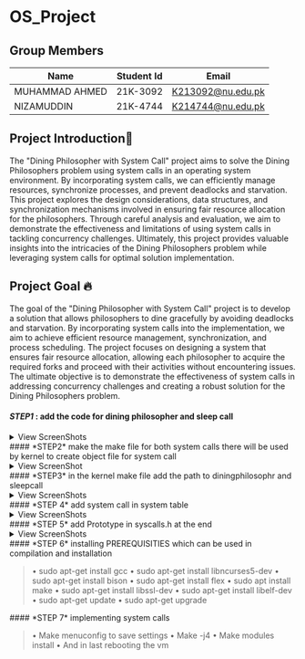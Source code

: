 # OS_Project

## Group Members
| Name  | Student Id | Email |
| ------------- | ------------- | ------------- |
| MUHAMMAD AHMED  | 21K-3092  | K213092@nu.edu.pk  |
| NIZAMUDDIN | 21K-4744  | K214744@nu.edu.pk  |

## Project Introduction👋

The "Dining Philosopher with System Call" project aims to solve the Dining Philosophers problem using system calls in an operating system environment. By incorporating system calls, we can efficiently manage resources, synchronize processes, and prevent deadlocks and starvation. This project explores the design considerations, data structures, and synchronization mechanisms involved in ensuring fair resource allocation for the philosophers. Through careful analysis and evaluation, we aim to demonstrate the effectiveness and limitations of using system calls in tackling concurrency challenges. Ultimately, this project provides valuable insights into the intricacies of the Dining Philosophers problem while leveraging system calls for optimal solution implementation.


## Project Goal 🔥

The goal of the "Dining Philosopher with System Call" project is to develop a solution that allows philosophers to dine gracefully by avoiding deadlocks and starvation. By incorporating system calls into the implementation, we aim to achieve efficient resource management, synchronization, and process scheduling. The project focuses on designing a system that ensures fair resource allocation, allowing each philosopher to acquire the required forks and proceed with their activities without encountering issues. The ultimate objective is to demonstrate the effectiveness of system calls in addressing concurrency challenges and creating a robust solution for the Dining Philosophers problem.

#### *STEP1* : add the code for dining philosopher and sleep call 
  <details>
  <summary>View ScreenShots</summary>
  
![image](https://github.com/MuhammadAhmed3092/OS_Project/assets/125905421/7a4cc832-28a3-4039-bedf-ddb34d52d982)
![image](https://github.com/MuhammadAhmed3092/OS_Project/assets/125905421/5c281ef7-a903-4a33-942b-a98d48cdaef7)
</details>
#### *STEP2* make the make file for both system calls there will be used by kernel to create object file for system call
<details>
  <summary>View ScreenShot</summary>
  
![image](https://github.com/MuhammadAhmed3092/OS_Project/assets/125905421/708e9102-354f-4485-9ba7-fa47373da790)

![image](https://github.com/MuhammadAhmed3092/OS_Project/assets/125905421/09b41e67-2839-4128-983b-28a2e13c3bda)
</details>
#### *STEP3* in the kernel make file add the path to diningphilosophr and sleepcall
<details>
  <summary>View ScreenShots</summary>

![image](https://github.com/MuhammadAhmed3092/OS_Project/assets/125905421/0bb6f058-f60c-4169-81d0-0abb34af3993)
</details>
#### *STEP 4* add system call in system table  
<details>
  <summary>View ScreenShots</summary>

 ![image](https://github.com/MuhammadAhmed3092/OS_Project/assets/125905421/f0cb621c-2173-4144-8830-27ceca46cc25)
</details>
#### *STEP 5* add Prototype in syscalls.h at the end
<details>
  <summary>View ScreenShots</summary>

![image](https://github.com/MuhammadAhmed3092/OS_Project/assets/125905421/de52e72b-d7dd-447a-a6ec-c7063287a851)
</details>
#### *STEP 6*   installing PREREQUISITIES which can be used in compilation and installation  
<blockquote>
• sudo apt-get install gcc  
• sudo apt-get install libncurses5-dev  
• sudo apt-get install bison  
• sudo apt-get install flex  
• sudo apt install make  
• sudo apt-get install libssl-dev  
• sudo apt-get install libelf-dev  
• sudo apt-get update  
• sudo apt-get upgrade
 </blockquote>
#### *STEP 7* implementing system calls  
<blockquote>
• Make menuconfig to save settings  
• Make -j4   
• Make modules install   
• And in last rebooting the vm  
</blockquote>

